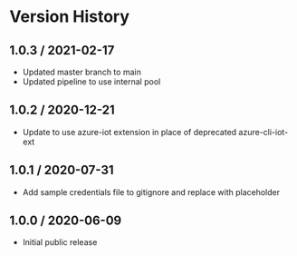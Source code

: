# Version History

## 1.0.3 / 2021-02-17

- Updated master branch to main
- Updated pipeline to use internal pool

## 1.0.2 / 2020-12-21

- Update to use azure-iot extension in place of deprecated azure-cli-iot-ext

## 1.0.1 / 2020-07-31

- Add sample credentials file to gitignore and replace with placeholder

## 1.0.0 / 2020-06-09

- Initial public release

